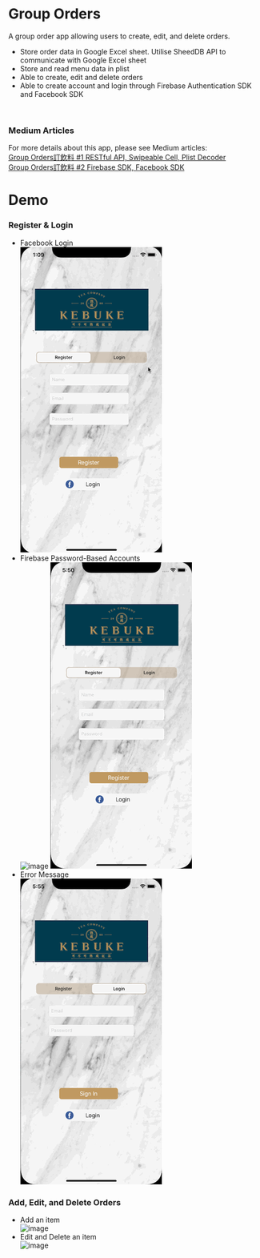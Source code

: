 # Group Orders
A group order app allowing users to create, edit, and delete orders.

<ul>
<li>Store order data in Google Excel sheet. Utilise SheedDB API to communicate with Google Excel sheet</li>
<li>Store and read menu data in plist</li>
<li>Able to create, edit and delete orders</li>
<li>Able to create account and login through Firebase Authentication SDK and Facebook SDK</li>
</ul>
<br>
<h3 class="code-line" data-line-start=0 data-line-end=1 ><a id="Medium_Articles_0"></a>Medium Articles</h3> <p class="has-line-data" data-line-start="1" data-line-end="4">For more details about this app, please see Medium articles:<br> <a href="https://medium.com/%E5%BD%BC%E5%BE%97%E6%BD%98%E7%9A%84-swift-ios-app-%E9%96%8B%E7%99%BC%E6%95%99%E5%AE%A4/swift-%E7%B7%B4%E7%BF%92-group-orders-1-restful-api-plist-decoder-swipeable-cell-4a19ac31f21c">Group Orders訂飲料 #1 RESTful API, Swipeable Cell, Plist Decoder</a><br> <a href="https://medium.com/%E5%BD%BC%E5%BE%97%E6%BD%98%E7%9A%84-swift-ios-app-%E9%96%8B%E7%99%BC%E6%95%99%E5%AE%A4/swift-%E7%B7%B4%E7%BF%92-group-orders%E8%A8%82%E9%A3%B2%E6%96%99-2-firebase-sdk-facebook-sdk-dd5ef07f5e1a">Group Orders訂飲料 #2 Firebase SDK, Facebook SDK</a></p> 


<h1 class="code-line" data-line-start=0 data-line-end=1 ><a id="Demo_0"></a>Demo</h1>
<h3 class="code-line" data-line-start=1 data-line-end=2 ><a id="Register__Login_1"></a>Register &amp; Login</h3>
<ul>
<li class="has-line-data" data-line-start="2" data-line-end="4">Facebook Login<br>
<img src="DemoImages/GroupOrderDemo2-1.gif" alt="image"></li>
<li class="has-line-data" data-line-start="4" data-line-end="6">Firebase Password-Based Accounts<br>
<img src="DemoImages/GroupOrderDemo2-2.gif" alt="image"> <img src="DemoImages/GroupOrderDemo2-3.gif" alt="image"></li>
<li class="has-line-data" data-line-start="6" data-line-end="9">Error Message<br>
<img src="DemoImages/GroupOrderDemo2-4.gif" alt="image"></li>
</ul>
<h3 class="code-line" data-line-start=9 data-line-end=10 ><a id="Add_Edit_and_Delete_Orders_9"></a>Add, Edit, and Delete Orders</h3>
<ul>
<li class="has-line-data" data-line-start="10" data-line-end="12">Add an item<br>
<img src="DemoImages/GroupOrderDemo1-2.gif" alt="image"></li>
<li class="has-line-data" data-line-start="12" data-line-end="14">Edit and Delete an item<br>
<img src="DemoImages/GroupOrderDemo1-4.gif" alt="image"></li>
</ul>
